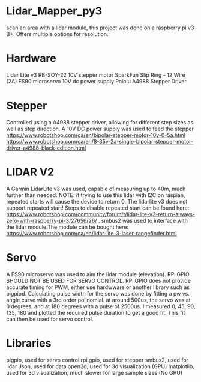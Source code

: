 # Lidar_Mapper_py3
scan an area with a lidar module, this project was done on a raspberry pi v3 B+. Offers multiple options for resolution.

# Hardware
Lidar Lite v3
RB-SOY-22 10V stepper motor 
SparkFun Slip Ring - 12 Wire (2A)
FS90 microservo
10V dc power supply
Pololu A4988 Stepper Driver

# Stepper 
Controlled using a A4988 stepper driver, allowing for different step sizes as well as step direction. A 10V DC power supply was used to feed the stepper 
https://www.robotshop.com/ca/en/bipolar-stepper-motor-10v-0-5a.html
https://www.robotshop.com/ca/en/8-35v-2a-single-bipolar-stepper-motor-driver-a4988-black-edition.html


# LIDAR V2
A Garmin LidarLite v3 was used, capable of measuring up to 40m, much further than needed. NOTE: if trying to use this lidar with I2C on raspian, repeated starts will cause the device to return 0. The lidarlite v3 does not support repeated start! Steps to disable repeated start can be found here: https://www.robotshop.com/community/forum/t/lidar-lite-v3-return-always-zero-with-raspberry-pi-3/27656/26/ .
smbus2 was used to interface with the lidar module.The module can be bought here:
https://www.robotshop.com/ca/en/lidar-lite-3-laser-rangefinder.html

# Servo
A FS90 microservo was used to aim the lidar module (elevation). RPi.GPIO SHOULD NOT BE USED FOR SERVO CONTROL. RPi.GPIO does not provide accurate timing for PWM, either use hardwware or another library such as pigpiod. Calculating pulse width for the servo was done by fitting a pw vs. angle curve with a 3rd order polinomial. at around 500us, the servo was at 0 degrees, and at 180 degrees with a pulse of 2500us. I measured 0, 45, 90, 135, 180 and plotted the required pulse duration to get a good fit. This fit can then be used for servo control.
 
# Libraries
pigpio, used for servo control
rpi.gpio, used for stepper
smbus2, used for lidar
Json, used for data 
open3d, used for 3d visualization (GPU)
matplotlib, used for 3d visualization, much slower for large sample sizes (No GPU)
